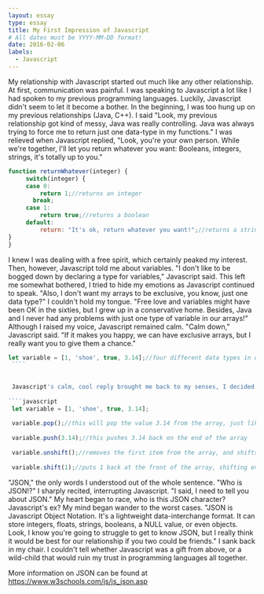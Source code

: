```yaml
---
layout: essay
type: essay
title: My First Impression of Javascript
# All dates must be YYYY-MM-DD format!
date: 2016-02-06
labels:
  - Javascript
---
```


 My relationship with Javascript started out much like any other relationship. At first, communication was painful. I was speaking to Javascript a lot like I had spoken to my previous programming languages. Luckily, Javascript didn't seem to let it become a bother. In the beginning, I was too hung up on my previous relationships (Java, C++). I said "Look, my previous relationship got kind of messy, Java was really controlling. Java was always trying to force me to return just one data-type in my functions." I was relieved when Javascript replied, "Look, you're your own person. While we're together, I'll let you return whatever you want: Booleans, integers, strings, it's totally up to you."
 
 
   ````javascript
   function returnWhatever(integer) {
	    switch(integer) {
  	    case 0:
    	    return 1;//returns an integer
          break;
        case 1:
    	    return true;//returns a boolean
        default:
    	    return: "It's ok, return whatever you want!";//returns a string
  }
}
   ````
   
   
   I knew I was dealing with a free spirit, which certainly peaked my interest. Then, however, Javascript told me about variables. "I don't like to be bogged down by declaring a type for variables," Javascript said. This left me somewhat bothered, I tried to hide my emotions as Javascript continued to speak. "Also, I don't want my arrays to be exclusive, you know, just one data type?" I couldn't hold my tongue. "Free love and variables might have been OK in the sixties, but I grew up in a conservative home. Besides, Java and I never had any problems with just one type of variable in our arrays!" Although I raised my voice, Javascript remained calm. "Calm down," Javascript said. "If it makes you happy, we can have exclusive arrays, but I really want you to give them a chance."
   
   ````javascript
   let variable = [1, 'shoe', true, 3.14];//four different data types in one array!!!!
    ````
    
    
    Javascript's calm, cool reply brought me back to my senses, I decided I'll keep an open mind, try to experience something new. "Alright," I retorted, "I'll try to live with your wild array lifestyle." "I'm glad you feel that way," Javascript said with a grin that I knew meant I was in for a surprise. "If you stay with me, I'll show you .push(), .pop(), .shift(), and .unshift()." By the look Javascript was giving me, I knew I should be happy, but honestly, I had no idea what Javascript was talking about. Before I could get a word out, Javascript said "I have built in functions to use an array as a stack or queue, didn't you ever use those with your last programming language?" Javascript's words brought back painful memories of null pointer exceptions, methods, and classes, all to build data structures that were just so simple in Javascript. "yeah," I replied, "Java and I didn't really see eye to eye on data structures, it really strained our relationship." Javascript said "Don't worry, I'll make data structures way more fun." It was at this moment that I realized I was falling for Javascript. Just as everything seemed perfect, she mentioned a name that echoed in my head the rest of the night.
    
   ````javascript
    let variable = [1, 'shoe', true, 3.14];
    
    variable.pop();//this will pop the value 3.14 from the array, just like a stack
    
    variable.push(3.14);//this pushes 3.14 back on the end of the array
    
    variable.unshift();//removes the first item from the array, and shifts the remaining values to the left one space (like a queue)
    
    variable.shift(1);//puts 1 back at the front of the array, shifting everything else one to the right
  ````
   
   
   "JSON," the only words I understood out of the whole sentence. "Who is JSON!?" I sharply recited, interrupting Javascript. "I said, I need to tell you about JSON." My heart began to race, who is this JSON character? Javascript's ex? My mind began wander to the worst cases. "JSON is Javascript Object Notation. It's a lightweight data-interchange format. It can store integers, floats, strings, booleans, a NULL value, or even objects. Look, I know you're going to struggle to get to know JSON, but I really think it would be best for our relationship if you two could be friends." I sank back in my chair. I couldn't tell whether Javascript was a gift from above, or a wild-child that would ruin my trust in programming languages all together.
   
   More information on JSON can be found at https://www.w3schools.com/js/js_json.asp
   
